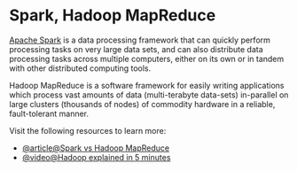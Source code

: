 # Spark, Hadoop MapReduce

[Apache Spark](https://spark.apache.org/) is a data processing framework that can quickly perform processing tasks on very large data sets, and can also distribute data processing tasks across multiple computers, either on its own or in tandem with other distributed computing tools.

Hadoop MapReduce is a software framework for easily writing applications which process vast amounts of data (multi-terabyte data-sets) in-parallel on large clusters (thousands of nodes) of commodity hardware in a reliable, fault-tolerant manner.

Visit the following resources to learn more:

- [@article@Spark vs Hadoop MapReduce](https://www.integrate.io/blog/apache-spark-vs-hadoop-mapreduce)
- [@video@Hadoop explained in 5 minutes](https://www.youtube.com/watch?v=aReuLtY0YMI)
